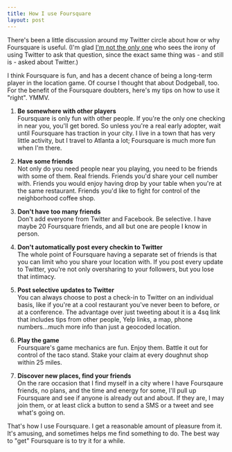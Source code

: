 ```yaml
---
title: How I use Foursquare
layout: post
---
```


There's been a little discussion around my Twitter circle about how or
why Foursquare is useful. (I'm glad [I'm not the only one][hillimire]
who sees the irony of using Twitter to ask that question, since the
exact same thing was - and still is - asked about Twitter.)

I think Foursquare is fun, and has a decent chance of being a
long-term player in the location game. Of course I thought that about
Dodgeball, too. For the benefit of the Foursquare doubters, here's my
tips on how to use it "right". YMMV.

1. **Be somewhere with other players**  
Foursquare is only fun with other people. If you're the only one
checking in near you, you'll get bored. So unless you're a real early
adopter, wait until Foursquare has traction in your city. I live in a
town that has very little activity, but I travel to Atlanta a lot;
Foursquare is much more fun when I'm there.

2. **Have some friends**  
Not only do you need people near you playing, you need to be friends
with some of them. Real friends. Friends you'd share your cell number
with. Friends you would enjoy having drop by your table when you're at
the same restaurant. Friends you'd like to fight for control of the
neighborhood coffee shop.

3. **Don't have too many friends**  
Don't add everyone from Twitter and Facebook. Be selective. I have
maybe 20 Foursquare friends, and all but one are people I know in
person.

4. **Don't automatically post every checkin to Twitter**  
The whole point of Foursquare having a separate set of friends is that
you can limit who you share your location with. If you post every
update to Twitter, you're not only oversharing to your followers, but
you lose that intimacy.

5. **Post selective updates to Twitter**  
You can always choose to post a check-in to Twitter on an individual
basis, like if you're at a cool restaurant you've never been to
before, or at a conference. The advantage over just tweeting about it
is a 4sq link that includes tips from other people, Yelp links, a map,
phone numbers...much more info than just a geocoded location.

6. **Play the game**  
Foursquare's game mechanics are fun. Enjoy them. Battle it out for
control of the taco stand. Stake your claim at every doughnut shop
within 25 miles.

7. **Discover new places, find your friends**  
On the rare occasion that I find myself in a city where I have
Foursqaure friends, no plans, and the time and energy for some, I'll
pull up Foursquare and see if anyone is already out and about. If they
are, I may join them, or at least click a button to send a SMS or a
tweet and see what's going on.

That's how I use Foursquare. I get a reasonable amount of pleasure
from it. It's amusing, and sometimes helps me find something to
do. The best way to "get" Foursquare is to try it for a while.

[hillimire]: http://twitter.com/jeffhilimire/status/8433187095 "Almost all that haven't tried Twitter say same type things."
